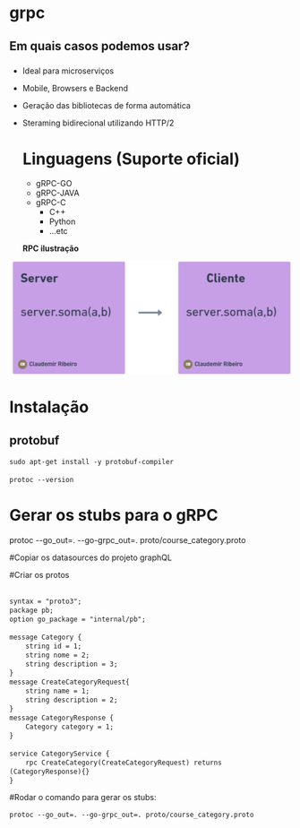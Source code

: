 # grpc

## Em quais casos podemos usar?
###
- Ideal para microserviços
- Mobile, Browsers e Backend
- Geração das bibliotecas de forma automática
- Steraming bidirecional utilizando HTTP/2

  # Linguagens (Suporte oficial)
  - gRPC-GO
  - gRPC-JAVA
  - gRPC-C
      - C++
      - Python
      - ...etc

  
  **RPC ilustração**

![](image/clientserver.png)

# Instalação
## protobuf
```
sudo apt-get install -y protobuf-compiler

protoc --version
```

# Gerar os stubs para o gRPC

protoc --go_out=. --go-grpc_out=. proto/course_category.proto

#Copiar os datasources do projeto graphQL

#Criar os protos 
```

syntax = "proto3";
package pb;
option go_package = "internal/pb";

message Category {
    string id = 1;
    string nome = 2;
    string description = 3;
}
message CreateCategoryRequest{
    string name = 1;
    string description = 2;
}
message CategoryResponse {
    Category category = 1;
}

service CategoryService {
    rpc CreateCategory(CreateCategoryRequest) returns (CategoryResponse){}
}

```

#Rodar o comando para gerar os stubs:
```
protoc --go_out=. --go-grpc_out=. proto/course_category.proto
```









